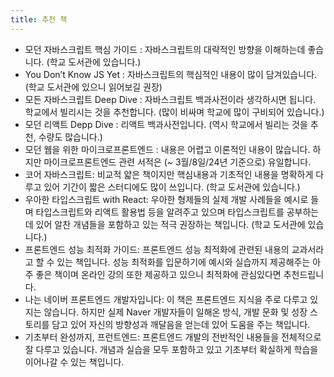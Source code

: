 ```yaml
---
title: 추천 책
---
```


- 모던 자바스크립트 핵심 가이드 : 자바스크립트의 대략적인 방향을 이해하는데 좋습니다. (학교 도서관에 있습니다.)
- You Don’t Know JS Yet : 자바스크립트의 핵심적인 내용이 많이 담겨있습니다. (학교 도서관에 있으니 읽어보길 권장)
- 모든 자바스크립트 Deep Dive : 자바스크립트 백과사전이라 생각하시면 됩니다. 학교에서 빌리시는 것을 추천합니다. (많이 비싸며 학교에 많이 구비되어 있습니다.)
- 모던 리액트 Depp Dive : 리액트 백과사전입니다. (역시 학교에서 빌리는 것을 추천, 수량도 많습니다.)
- 모던 웹을 위한 마이크로프론트엔드 : 내용은 어렵고 이론적인 내용이 많습니다. 하지만 마이크로프론트엔드 관련 서적은 (~ 3월/8일/24년 기준으로) 유일합니다.
- 코어 자바스크립트: 비교적 얇은 책이지만 핵심내용과 기초적인 내용을 명확하게 다루고 있어 기간이 짧은 스터디에도 많이 쓰입니다. (학교 도서관에 있습니다.)
- 우아한 타입스크립트 with React: 우아한 형제들의 실제 개발 사례들을 예시로 들며 타입스크립트와 리액트 활용법 등을 알려주고 있으며 타입스크립트를 공부하는데 있어 알찬 개념들을 포함하고 있는 적극 권장하는 책입니다. (학교 도서관에 있습니다.)
- 프론트엔드 성능 최적화 가이드: 프론트엔드 성능 최적화에 관련된 내용의 교과서라고 할 수 있는 책입니다. 성능 최적화를 입문하기에 예시와 실습까지 제공해주는 아주 좋은 책이며 온라인 강의 또한 제공하고 있으니 최적화에 관심있다면 추천드립니다.
- 나는 네이버 프론트엔드 개발자입니다: 이 책은 프론트엔드 지식을 주로 다루고 있지는 않습니다. 하지만 실제 Naver 개발자들이 일해온 방식, 개발 문화 및 성장 스토리를 담고 있어 자신의 방향성과 깨달음을 얻는데 있어 도움을 주는 책입니다.
- 기초부터 완성까지, 프런트엔드: 프론트엔드 개발의 전반적인 내용들을 전체적으로 잘 다루고 있습니다. 개념과 실습을 모두 포함하고 있고 기초부터 확실하게 학습을 이어나갈 수 있는 책입니다.